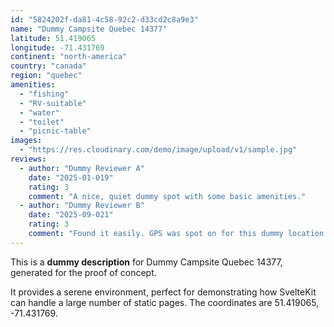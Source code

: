```yaml
---
id: "5824202f-da81-4c58-92c2-d33cd2c8a9e3"
name: "Dummy Campsite Quebec 14377"
latitude: 51.419065
longitude: -71.431769
continent: "north-america"
country: "canada"
region: "quebec"
amenities:
  - "fishing"
  - "RV-suitable"
  - "water"
  - "toilet"
  - "picnic-table"
images:
  - "https://res.cloudinary.com/demo/image/upload/v1/sample.jpg"
reviews:
  - author: "Dummy Reviewer A"
    date: "2025-01-019"
    rating: 3
    comment: "A nice, quiet dummy spot with some basic amenities."
  - author: "Dummy Reviewer B"
    date: "2025-09-021"
    rating: 3
    comment: "Found it easily. GPS was spot on for this dummy location."
---
```


This is a **dummy description** for Dummy Campsite Quebec 14377, generated for the proof of concept.

It provides a serene environment, perfect for demonstrating how SvelteKit can handle a large number of static pages. The coordinates are 51.419065, -71.431769.

